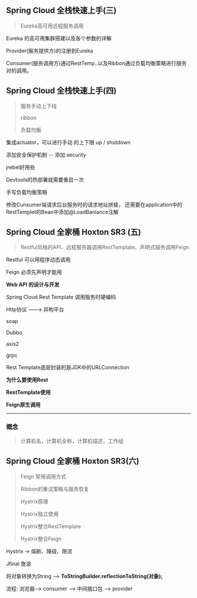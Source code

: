 ## Spring Cloud 全栈快速上手(三)

> Eureka高可用远程服务调用

Eureka 的高可用集群搭建以及各个参数的详解

Provider(服务提供方)的注册到Eureka

Consumer(服务调用方)通过RestTemp..以及Ribbon通过负载均衡策略进行服务对的调用。

## Spring Cloud 全栈快速上手(四)

> 服务手动上下线
>
> ribbon
>
> 负载均衡

集成actuator，可以进行手动 的上下限  up  / shutdown

添加安全保护机制 -- 添加 security

jrebel好用些

Devtools的热部署就需要重启一次

手写负载均衡策略

修改Cunsumer端请求后台服务时的请求地址拼接，  还需要在application中的RestTemplet的Bean中添加@LoadBanlance注解



## Spring Cloud 全家桶 Hoxton SR3 (五)

> Restful风格的API、远程服务器调用RestTemplate、声明式服务调用Feign

Restful 可以用程序动态调用

Feign 必须先声明才能用

**Web API 的设计与开发**

Spring Cloud  Rest Template 调用服务时硬编码

Http协议   --->  异构平台

soap

Dubbo    

axis2

grpc

Rest Template底层封装的是JDK中的URLConnection

**为什么要使用Rest**

**RestTemplate使用**

**Feign原生调用**

---

### 概念

> 计算机名，计算机全称，计算机描述，工作组



## Spring Cloud 全家桶 Hoxton SR3(六)

> Feign 常用调用方式
>
> Ribbon的重试策略与服务恢复
>
> Hystrix原理
>
> Hystrix独立使用
>
> Hystrix整合RestTemplate
>
> Hystrix整合Feign

Hystrix ->  熔断、降级、限流

Jfinal  詹波

将对象转换为String  -->  **ToStringBuilder.reflectionToString(对象);**

流程:  浏览器-->  consumer --> 中间接口包  --> provider

